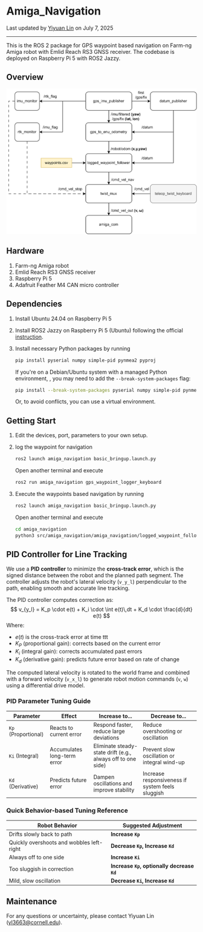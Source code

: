 # Amiga_Navigation

Last updated by [Yiyuan Lin](yl3663@cornell.edu) on July 7, 2025

---



This is the ROS 2 package for GPS waypoint based navigation on Farm-ng Amiga robot with Emlid Reach RS3 GNSS receiver. The codebase is deployed on Raspberry Pi 5 with ROS2 Jazzy. 



## Overview

![nav_diagram](../assets/nav_diagram.png)



## Hardware

1. Farm-ng Amiga robot
2. Emlid Reach RS3 GNSS receiver
3. Raspberry Pi 5
4. Adafruit Feather M4 CAN micro controller



## Dependencies

1. Install Ubuntu 24.04 on Raspberry Pi 5

2. Install ROS2 Jazzy on Raspberry Pi 5 (Ubuntu) following the official [instruction](https://docs.ros.org/en/jazzy/Installation/Ubuntu-Install-Debs.html).

3. Install necessary Python packages by running

   ```bash
   pip install pyserial numpy simple-pid pynmea2 pyproj
   ```

   If you're on a Debian/Ubuntu system with a managed Python environment, , you may need to add the `--break-system-packages` flag:

   ```bash
   pip install --break-system-packages pyserial numpy simple-pid pynmea2 pyproj
   ```

   Or, to avoid conflicts, you can use a virtual environment.



## Getting Start

1. Edit the devices, port, parameters to your own setup.



2. log the waypoint for navigation

   ```bash
   ros2 launch amiga_navigation basic_bringup.launch.py
   ```
   
   Open another terminal and execute
   
   ```bash
   ros2 run amiga_navigation gps_waypoint_logger_keyboard
   ```
   
   

3. Execute the waypoints based navigation by running

   ```bash
   ros2 launch amiga_navigation basic_bringup.launch.py
   ```

   Open another terminal and execute
   
   ```bash
   cd amiga_navigation
   python3 src/amiga_navigation/amiga_navigation/logged_waypoint_follower.py --waypoints /home/cairlab/navigation_waypoints/latest_waypoints.csv
   ```



## PID Controller for Line Tracking

We use a **PID controller** to minimize the **cross-track error**, which is the signed distance between the robot and the planned path segment. The controller adjusts the robot's lateral velocity (`v_y_l`) perpendicular to the path, enabling smooth and accurate line tracking.

The PID controller computes correction as:
$$
v_{y_l} = K_p \cdot e(t) + K_i \cdot \int e(t)\,dt + K_d \cdot \frac{d}{dt} e(t)
$$
Where:

- $e(t)$ is the cross-track error at time ttt
- $K_P$ (proportional gain): corrects based on the current error
- $K_i$ (integral gain): corrects accumulated past errors
- $K_d$ (derivative gain): predicts future error based on rate of change

The computed lateral velocity is rotated to the world frame and combined with a forward velocity (`v_x_l`) to generate robot motion commands (`v`, `w`) using a differential drive model.

### PID Parameter Tuning Guide

| Parameter           | Effect                      | Increase to...                                              | Decrease to...                                   |
| ------------------- | --------------------------- | ----------------------------------------------------------- | ------------------------------------------------ |
| `Kp` (Proportional) | Reacts to current error     | Respond faster, reduce large deviations                     | Reduce overshooting or oscillation               |
| `Ki` (Integral)     | Accumulates long-term error | Eliminate steady-state drift (e.g., always off to one side) | Prevent slow oscillation or integral wind-up     |
| `Kd` (Derivative)   | Predicts future error       | Dampen oscillations and improve stability                   | Increase responsiveness if system feels sluggish |

### Quick Behavior-based Tuning Reference

| Robot Behavior                            | Suggested Adjustment                        |
| ----------------------------------------- | ------------------------------------------- |
| Drifts slowly back to path                | **Increase `Kp`**                           |
| Quickly overshoots and wobbles left-right | **Decrease `Kp`, Increase `Kd`**            |
| Always off to one side                    | **Increase `Ki`**                           |
| Too sluggish in correction                | **Increase `Kp`, optionally decrease `Kd`** |
| Mild, slow oscillation                    | **Decrease `Ki`, Increase `Kd`**            |



## Maintenance

For any questions or uncertainty, please contact Yiyuan Lin ([yl3663@cornell.edu](mailto:yl3663@cornell.edu)).
